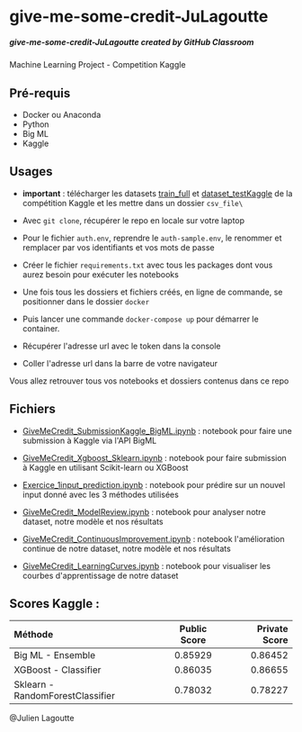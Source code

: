 # give-me-some-credit-JuLagoutte
##### give-me-some-credit-JuLagoutte created by GitHub Classroom
Machine Learning Project - Competition Kaggle

## Pré-requis
* Docker ou Anaconda
* Python
* Big ML
* Kaggle

## Usages
* **important** : télécharger les datasets [train_full](https://www.kaggle.com/c/GiveMeSomeCredit/data) et [dataset_testKaggle](https://www.kaggle.com/c/GiveMeSomeCredit/data) de la compétition Kaggle et les mettre dans un dossier ``csv_file\``
* Avec `git clone`, récupérer le repo en locale sur votre laptop
* Pour le fichier `auth.env`, reprendre le `auth-sample.env`, le renommer et remplacer par vos identifiants et vos mots de passe 
* Créer le fichier `requirements.txt` avec tous les packages dont vous aurez besoin pour exécuter les notebooks
* Une fois tous les dossiers et fichiers créés, en ligne de commande, se positionner dans le dossier `docker`
* Puis lancer une commande `docker-compose up` pour démarrer le container.

* Récupérer l'adresse url avec le token dans la console
* Coller l'adresse url dans la barre de votre navigateur

Vous allez retrouver tous vos notebooks et dossiers contenus dans ce repo

## Fichiers
* [GiveMeCredit_SubmissionKaggle_BigML.ipynb](https://github.com/Simplon-IA-Bdx-1/give-me-some-credit-JuLagoutte/blob/master/GiveMeCredit_SubmissionKaggle_BigML.ipynb) : notebook pour faire une submission à Kaggle via l'API BigML
* [GiveMeCredit_Xgboost_Sklearn.ipynb](https://github.com/Simplon-IA-Bdx-1/give-me-some-credit-JuLagoutte/blob/master/GiveMeCredit_Xgboost_Sklearn.ipynb) : notebook pour faire submission à Kaggle en utilisant Scikit-learn ou XGBoost
* [Exercice_1input_prediction.ipynb](https://github.com/Simplon-IA-Bdx-1/give-me-some-credit-JuLagoutte/blob/master/Exercice_1input_prediction.ipynb) : notebook pour prédire sur un nouvel input donné avec les 3 méthodes utilisées

* [GiveMeCredit_ModelReview.ipynb](https://github.com/Simplon-IA-Bdx-1/give-me-some-credit-JuLagoutte/blob/master/GiveMeCredit_ModelReview.ipynb) : notebook pour analyser notre dataset, notre modèle et nos résultats
* [GiveMeCredit_ContinuousImprovement.ipynb](https://github.com/Simplon-IA-Bdx-1/give-me-some-credit-JuLagoutte/blob/master/GiveMeCredit_ContinuousImprovement.ipynb) : notebook l'amélioration continue de notre dataset, notre modèle et nos résultats

* [GiveMeCredit_LearningCurves.ipynb](https://github.com/Simplon-IA-Bdx-1/give-me-some-credit-JuLagoutte/blob/master/GiveMeCredit_LearningCurves.ipynb) : notebook pour visualiser les courbes d'apprentissage de notre dataset

## Scores Kaggle :

| Méthode                          |  Public Score  |  Private Score |
| :------------------------------- | :-------------:| -------------: |
| Big ML - Ensemble                |     0.85929    |        0.86452 |
| XGBoost - Classifier             |     0.86035    |        0.86655 |
| Sklearn - RandomForestClassifier |     0.78032    |        0.78227 |

@Julien Lagoutte
